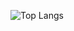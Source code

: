 ![Top Langs](https://github-readme-stats.vercel.app/api/top-langs/?username=anuraghazra&hide_progress=true)

